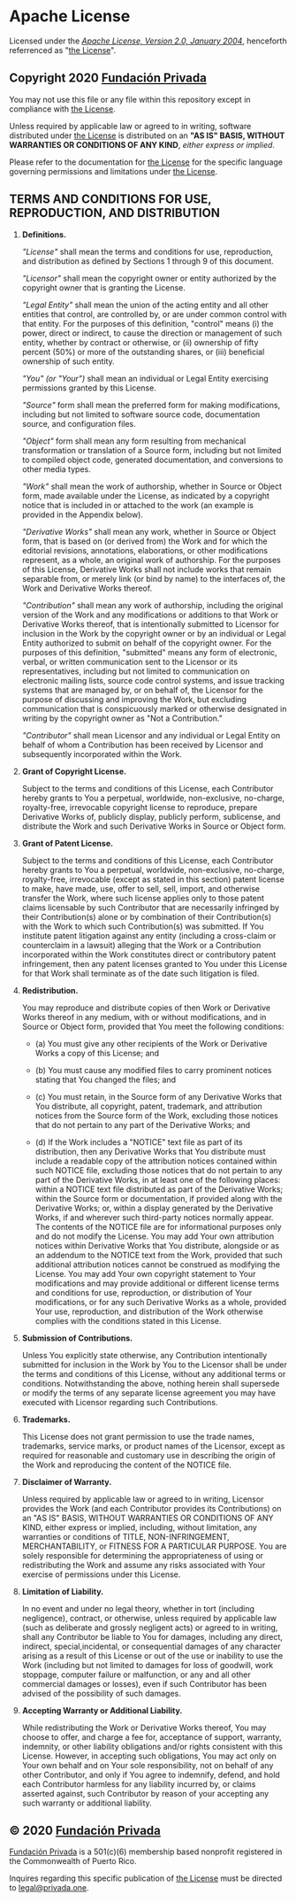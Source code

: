 # Apache License

Licensed under the _[Apache License, Version 2.0, January 2004](http://www.apache.org/licenses/ "Apache License")_, henceforth referrenced as "[the License](http://www.apache.org/licenses/LICENSE-2.0 "Apache 2.0 License")".

## Copyright 2020 [Fundación Privada](https://privada.one/ "Fundación Privada")

You may not use this file or any file within this repository except in compliance with [the License](http://www.apache.org/licenses/LICENSE-2.0/ "Apache Version 2.0 License").

Unless required by applicable law or agreed to in writing, software distributed under [the License](http://www.apache.org/licenses/LICENSE-2.0/ "Apache Version 2.0 License") is distributed on an __"AS IS" BASIS, WITHOUT WARRANTIES OR CONDITIONS OF ANY KIND__, *either express or implied*.

Please refer to the documentation for [the License](http://www.apache.org/licenses/LICENSE-2.0 "Apache 2.0 License") for the specific language governing permissions and limitations under [the License](http://www.apache.org/licenses/LICENSE-2.0 "Apache 2.0 License").

## TERMS AND CONDITIONS FOR USE, REPRODUCTION, AND DISTRIBUTION

1. __Definitions.__

   _"License"_ shall mean the terms and conditions for use, reproduction, and distribution as defined by Sections 1 through 9 of this document.

   _"Licensor"_ shall mean the copyright owner or entity authorized by the copyright owner that is granting the License.

   _"Legal Entity"_ shall mean the union of the acting entity and all other entities that control, are controlled by, or are under common control with that entity. For the purposes of this definition, "control" means (i) the power, direct or indirect, to cause the direction or management of such entity, whether by contract or otherwise, or (ii) ownership of fifty percent (50%) or more of the outstanding shares, or (iii) beneficial ownership of such entity.

   _"You" (or "Your")_ shall mean an individual or Legal Entity exercising permissions granted by this License.

   _"Source"_ form shall mean the preferred form for making modifications, including but not limited to software source code, documentation source, and configuration files.

   _"Object"_ form shall mean any form resulting from mechanical transformation or translation of a Source form, including but not limited to compiled object code, generated documentation, and conversions to other media types.

   _"Work"_ shall mean the work of authorship, whether in Source or Object form, made available under the License, as indicated by a copyright notice that is included in or attached to the work (an example is provided in the Appendix below).

   _"Derivative Works"_ shall mean any work, whether in Source or Object form, that is based on (or derived from) the Work and for which the editorial revisions, annotations, elaborations, or other modifications represent, as a whole, an original work of authorship. For the purposes of this License, Derivative Works shall not include works that remain separable from, or merely link (or bind by name) to the interfaces of, the Work and Derivative Works thereof.

   _"Contribution"_ shall mean any work of authorship, including the original version of the Work and any modifications or additions to that Work or Derivative Works thereof, that is intentionally submitted to Licensor for inclusion in the Work by the copyright owner or by an individual or Legal Entity authorized to submit on behalf of the copyright owner. For the purposes of this definition, "submitted" means any form of electronic, verbal, or written communication sent to the Licensor or its representatives, including but not limited to communication on electronic mailing lists, source code control systems, and issue tracking systems that are managed by, or on behalf of, the Licensor for the purpose of discussing and improving the Work, but excluding communication that is conspicuously marked or otherwise designated in writing by the copyright owner as "Not a Contribution."

   _"Contributor"_ shall mean Licensor and any individual or Legal Entity on behalf of whom a Contribution has been received by Licensor and subsequently incorporated within the Work.

2. __Grant of Copyright License.__

   Subject to the terms and conditions of this License, each Contributor hereby grants to You a perpetual, worldwide, non-exclusive, no-charge, royalty-free, irrevocable copyright license to reproduce, prepare Derivative Works of, publicly display, publicly perform, sublicense, and distribute the Work and such Derivative Works in Source or Object form.

3. __Grant of Patent License.__

   Subject to the terms and conditions of this License, each Contributor hereby grants to You a perpetual, worldwide, non-exclusive, no-charge, royalty-free, irrevocable (except as stated in this section) patent license to make, have made, use, offer to sell, sell, import, and otherwise transfer the Work, where such license applies only to those patent claims licensable by such Contributor that are necessarily infringed by their Contribution(s) alone or by combination of their Contribution(s) with the Work to which such Contribution(s) was submitted. If You institute patent litigation against any entity (including a cross-claim or counterclaim in a lawsuit) alleging that the Work or a Contribution incorporated within the Work constitutes direct or contributory patent infringement, then any patent licenses granted to You under this License for that Work shall terminate as of the date such litigation is filed.

4. __Redistribution.__

   You may reproduce and distribute copies of then Work or Derivative Works thereof in any medium, with or without modifications, and in Source or Object form, provided that You meet the following conditions:

      * (a) You must give any other recipients of the Work or Derivative Works a copy of this License; and

      * (b) You must cause any modified files to carry prominent notices stating that You changed the files; and

      * (c) You must retain, in the Source form of any Derivative Works that You distribute, all copyright, patent, trademark, and attribution notices from the Source form of the Work, excluding those notices that do not pertain to any part of the Derivative Works; and

      * (d) If the Work includes a "NOTICE" text file as part of its distribution, then any Derivative Works that You distribute must include a readable copy of the attribution notices contained within such NOTICE file, excluding those notices that do not pertain to any part of the Derivative Works, in at least one of the following places: within a NOTICE text file distributed as part of the Derivative Works; within the Source form or documentation, if provided along with the Derivative Works; or, within a display generated by the Derivative Works, if and wherever such third-party notices normally appear. The contents of the NOTICE file are for informational purposes only and do not modify the License. You may add Your own attribution notices within Derivative Works that You distribute, alongside or as an addendum to the NOTICE text from the Work, provided that such additional attribution notices cannot be construed as modifying the License. You may add Your own copyright statement to Your modifications and may provide additional or different license terms and conditions for use, reproduction, or distribution of Your modifications, or for any such Derivative Works as a whole, provided Your use, reproduction, and distribution of the Work otherwise complies with the conditions stated in this License.

5. __Submission of Contributions.__

   Unless You explicitly state otherwise, any Contribution intentionally submitted for inclusion in the Work by You to the Licensor shall be under the terms and conditions of this License, without any additional terms or conditions. Notwithstanding the above, nothing herein shall supersede or modify the terms of any separate license agreement you may have executed with Licensor regarding such Contributions.

6. __Trademarks.__

   This License does not grant permission to use the trade names, trademarks, service marks, or product names of the Licensor, except as required for reasonable and customary use in describing the origin of the Work and reproducing the content of the NOTICE file.

7. __Disclaimer of Warranty.__

   Unless required by applicable law or agreed to in writing, Licensor provides the Work (and each Contributor provides its Contributions) on an "AS IS" BASIS, WITHOUT WARRANTIES OR CONDITIONS OF ANY KIND, either express or implied, including, without limitation, any warranties or conditions of TITLE, NON-INFRINGEMENT, MERCHANTABILITY, or FITNESS FOR A PARTICULAR PURPOSE. You are solely responsible for determining the appropriateness of using or redistributing the Work and assume any risks associated with Your exercise of permissions under this License.

8. __Limitation of Liability.__

   In no event and under no legal theory, whether in tort (including negligence), contract, or otherwise, unless required by applicable law (such as deliberate and grossly negligent acts) or agreed to in writing, shall any Contributor be liable to You for damages, including any direct, indirect, special,incidental, or consequential damages of any character arising as a result of this License or out of the use or inability to use the Work (including but not limited to damages for loss of goodwill, work stoppage, computer failure or malfunction, or any and all other commercial damages or losses), even if such Contributor has been advised of the possibility of such damages.

9. __Accepting Warranty or Additional Liability.__

   While redistributing the Work or Derivative Works thereof, You may choose to offer, and charge a fee for, acceptance of support, warranty, indemnity, or other liability obligations and/or rights consistent with this License. However, in accepting such obligations, You may act only on Your own behalf and on Your sole responsibility, not on behalf of any other Contributor, and only if You agree to indemnify, defend, and hold each Contributor harmless for any liability incurred by, or claims asserted against, such Contributor by reason of your accepting any such warranty or additional liability.

## © 2020 [Fundación Privada](https://privada.one/ "Fundación Privada")

[Fundación Privada](https://privada.one/ "Fundación Privada") is a 501(c)(6) membership based nonprofit registered in the Commonwealth of Puerto Rico.

Inquires regarding this specific publication of [the License](http://www.apache.org/licenses/LICENSE-2.0/ "Apache Version 2.0 License") must be directed to [legal@privada.one](mailto:legal@privada.one "Fundación Privada Legal Services").
